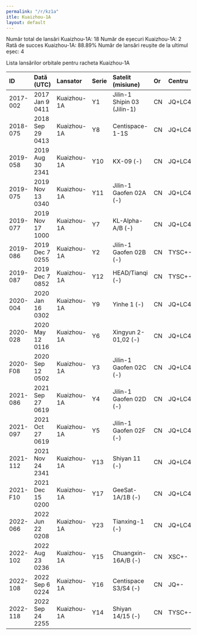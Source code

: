 ```yaml
---
permalink: "/r/kz1a"
itle: Kuaizhou-1A
layout: default
---
```


Număr total de lansări Kuaizhou-1A: 18
Număr de eșecuri Kuaizhou-1A: 2
Rată de succes Kuaizhou-1A: 88.89%
Număr de lansări reușite de la ultimul eșec: 4

Lista lansărilor orbitale pentru racheta Kuaizhou-1A


| ID       | Dată (UTC)       | Lansator    | Serie   | Satelit (misiune)           | Or   | Centru       | R   |
|:---------|:-----------------|:------------|:--------|:----------------------------|:-----|:-------------|:----|
| 2017-002 | 2017 Jan  9 0411 | Kuaizhou-1A | Y1      | Jilin-1 Shipin 03 (Jilin-1) | CN   | JQ+LC43/95   | S   |
| 2018-075 | 2018 Sep 29 0413 | Kuaizhou-1A | Y8      | Centispace-1-1S             | CN   | JQ+LC43/95   | S   |
| 2019-058 | 2019 Aug 30 2341 | Kuaizhou-1A | Y10     | KX-09 (-)                   | CN   | JQ+LC43/95   | S   |
| 2019-075 | 2019 Nov 13 0340 | Kuaizhou-1A | Y11     | Jilin-1 Gaofen 02A (-)      | CN   | JQ+LC43/95   | S   |
| 2019-077 | 2019 Nov 17 1000 | Kuaizhou-1A | Y7      | KL-Alpha-A/B (-)            | CN   | JQ+LC43/95   | S   |
| 2019-086 | 2019 Dec  7 0255 | Kuaizhou-1A | Y2      | Jilin-1 Gaofen 02B (-)      | CN   | TYSC+-       | S   |
| 2019-087 | 2019 Dec  7 0852 | Kuaizhou-1A | Y12     | HEAD/Tianqi (-)             | CN   | TYSC+-       | S   |
| 2020-004 | 2020 Jan 16 0302 | Kuaizhou-1A | Y9      | Yinhe 1 (-)                 | CN   | JQ+LC43/95   | S   |
| 2020-028 | 2020 May 12 0116 | Kuaizhou-1A | Y6      | Xingyun 2-01,02 (-)         | CN   | JQ+LC43/95   | S   |
| 2020-F08 | 2020 Sep 12 0502 | Kuaizhou-1A | Y3      | Jilin-1 Gaofen 02C (-)      | CN   | JQ+LC43/95   | F   |
| 2021-086 | 2021 Sep 27 0619 | Kuaizhou-1A | Y4      | Jilin-1 Gaofen 02D (-)      | CN   | JQ+LC43/95A? | S   |
| 2021-097 | 2021 Oct 27 0619 | Kuaizhou-1A | Y5      | Jilin-1 Gaofen 02F (-)      | CN   | JQ+LC43/95?  | S   |
| 2021-112 | 2021 Nov 24 2341 | Kuaizhou-1A | Y13     | Shiyan 11 (-)               | CN   | JQ+LC43/95?  | S   |
| 2021-F10 | 2021 Dec 15 0200 | Kuaizhou-1A | Y17     | GeeSat-1A/1B (-)            | CN   | JQ+LC43/95   | F   |
| 2022-066 | 2022 Jun 22 0208 | Kuaizhou-1A | Y23     | Tianxing-1 (-)              | CN   | JQ+LC43/95   | S   |
| 2022-102 | 2022 Aug 23 0236 | Kuaizhou-1A | Y15     | Chuangxin-16A/B (-)         | CN   | XSC+-        | S   |
| 2022-108 | 2022 Sep  6 0224 | Kuaizhou-1A | Y16     | Centispace S3/S4 (-)        | CN   | JQ+-         | S   |
| 2022-118 | 2022 Sep 24 2255 | Kuaizhou-1A | Y14     | Shiyan 14/15 (-)            | CN   | TYSC+-       | S   |

